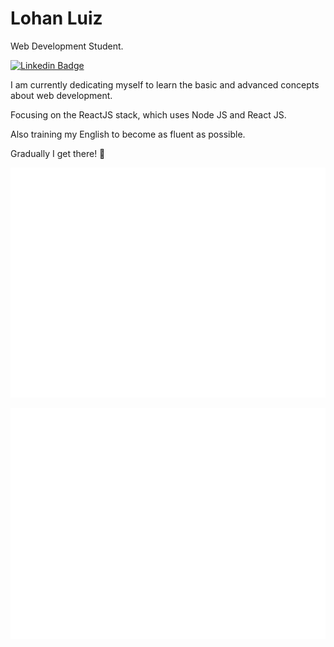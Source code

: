 # Lohan Luiz

Web Development Student.

[![Linkedin Badge](https://img.shields.io/badge/LinkedIn-Lohan%20Luiz-%237159c1)](https://www.linkedin.com/in/lohan-luiz-65a6451b5/)

I am currently dedicating myself to learn the basic and advanced concepts about web development. 

Focusing on the ReactJS stack, which uses Node JS and React JS.

Also training my English to become as fluent as possible.


Gradually I get there! 🚀


<!-- If you're using "master" as default branch -->
![Metrics](https://github.com/Lohanluiz/lohanluiz/blob/master/github-metrics.svg)
<!-- If you're using "main" as default branch -->
![Metrics](https://github.com/Lohanluiz/lohanluiz/blob/main/github-metrics.svg)
